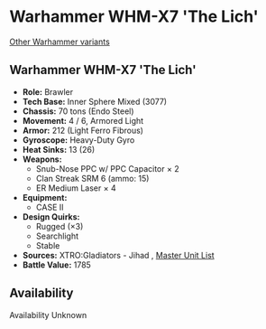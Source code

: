 # Warhammer WHM-X7 'The Lich' 

[Other Warhammer variants](../warhammer.md) 

## Warhammer WHM-X7 'The Lich' 

- **Role:** Brawler 
- **Tech Base:** Inner Sphere Mixed (3077) 
- **Chassis:** 70 tons (Endo Steel) 
- **Movement:** 4 / 6, Armored Light 
- **Armor:** 212 (Light Ferro Fibrous) 
- **Gyroscope:** Heavy-Duty Gyro 
- **Heat Sinks:** 13 (26) 
- **Weapons:** 
  - Snub-Nose PPC w/ PPC Capacitor × 2 
  - Clan Streak SRM 6 (ammo: 15) 
  - ER Medium Laser × 4 
- **Equipment:** 
  - CASE II 
- **Design Quirks:** 
  - Rugged (×3) 
  - Searchlight 
  - Stable 
- **Sources:** XTRO:Gladiators - Jihad , [Master Unit List](http://masterunitlist.info/Unit/Details/3499/warhammer-whm-x7-the-lich) 
- **Battle Value:** 1785 

## Availability 

Availability Unknown 

